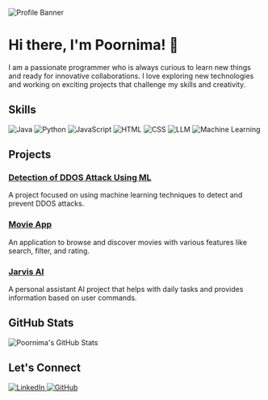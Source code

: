 ![Profile Banner](https://your-banner-image-url)  <!-- Replace with your banner image URL -->

# Hi there, I'm Poornima! 👋

I am a passionate programmer who is always curious to learn new things and ready for innovative collaborations. I love exploring new technologies and working on exciting projects that challenge my skills and creativity.

## Skills

<p align="left">
  <img src="https://img.shields.io/badge/Java-ED8B00?style=for-the-badge&logo=java&logoColor=white" alt="Java" />
  <img src="https://img.shields.io/badge/Python-3776AB?style=for-the-badge&logo=python&logoColor=white" alt="Python" />
  <img src="https://img.shields.io/badge/JavaScript-F7DF1E?style=for-the-badge&logo=javascript&logoColor=black" alt="JavaScript" />
  <img src="https://img.shields.io/badge/HTML-E34F26?style=for-the-badge&logo=html5&logoColor=white" alt="HTML" />
  <img src="https://img.shields.io/badge/CSS-1572B6?style=for-the-badge&logo=css3&logoColor=white" alt="CSS" />
  <img src="https://img.shields.io/badge/LLM-FF6F61?style=for-the-badge&logo=llm&logoColor=white" alt="LLM" />
  <img src="https://img.shields.io/badge/Machine_Learning-00C9FF?style=for-the-badge&logo=machine-learning&logoColor=white" alt="Machine Learning" />
</p>

## Projects

### [Detection of DDOS Attack Using ML](https://github.com/Poornima-mada/DDOS-Detection-ML)
A project focused on using machine learning techniques to detect and prevent DDOS attacks.

### [Movie App](https://github.com/Poornima-mada/Movie-App)
An application to browse and discover movies with various features like search, filter, and rating.

### [Jarvis AI](https://github.com/Poornima-mada/Jarvis-AI)
A personal assistant AI project that helps with daily tasks and provides information based on user commands.

## GitHub Stats

![Poornima's GitHub Stats](https://github-readme-stats.vercel.app/api?username=Poornima-mada&show_icons=true&theme=radical)

## Let's Connect

<p align="left">
  <a href="https://www.linkedin.com/in/poornima-mada/" target="_blank">
    <img src="https://img.shields.io/badge/LinkedIn-0077B5?style=for-the-badge&logo=linkedin&logoColor=white" alt="LinkedIn"/>
  </a>
  <a href="https://github.com/Poornima-mada" target="_blank">
    <img src="https://img.shields.io/badge/GitHub-181717?style=for-the-badge&logo=github&logoColor=white" alt="GitHub"/>
  </a>
</p>

<style>
.project-link {
  display: inline-block;
  margin: 10px;
  padding: 10px;
  background-color: #f1f1f1;
  border-radius: 5px;
  transition: transform 0.2s, background-color 0.2s;
  text-decoration: none;
  color: #333;
}

.project-link:hover {
  transform: scale(1.05);
  background-color: #e2e2e2;
}

.skill-icon {
  width: 60px;
  height: 60px;
  margin: 5px;
  transition: transform 0.2s;
}

.skill-icon:hover {
  transform: scale(1.2);
}
</style>
